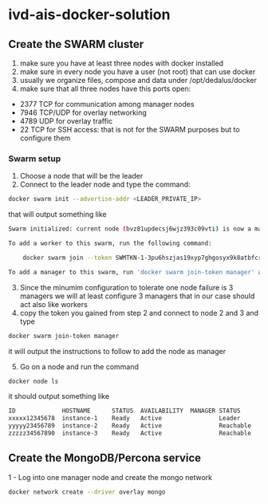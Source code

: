 # ivd-ais-docker-solution

## Create the SWARM cluster
1. make sure you have at least three nodes with docker installed
2. make sure in every node you have a user (not root) that can use docker
3. usually we organize files, compose and data under /opt/dedalus/docker
4. make sure that all three nodes have this ports open:
- 2377 TCP for communication among manager nodes
- 7946 TCP/UDP for overlay networking
- 4789 UDP for overlay traffic
- 22 TCP for SSH access: that is not for the SWARM purposes but to configure them

### Swarm setup
1. Choose a node that will be the leader
2. Connect to the leader node and type the command:
```bash
docker swarm init --advertise-addr <LEADER_PRIVATE_IP>
```
that will output something like
```bash
Swarm initialized: current node (bvz81updecsj6wjz393c09vti) is now a manager.

To add a worker to this swarm, run the following command:

    docker swarm join --token SWMTKN-1-3pu6hszjas19xyp7ghgosyx9k8atbfcr8p2is99znpy26u2lkl-1awxwuwd3z9j1z3puu7rcgdbx 172.17.0.2:2377

To add a manager to this swarm, run 'docker swarm join-token manager' and follow the instructions.
```
3. Since the minumim configuration to tolerate one node failure is 3 managers we will at least configure 3 managers that in our case should act also like workers
4. copy the token you gained from step 2 and connect to node 2 and 3 and type
```bash
docker swarm join-token manager
```
it will output the instructions to follow to add the node as manager

5. Go on a node and run the command
```bash
docker node ls
```
it should output something like

```bash
ID             HOSTNAME      STATUS  AVAILABILITY  MANAGER STATUS
xxxxx12345678  instance-1    Ready   Active                Leader
yyyyy23456789  instance-2    Ready   Active                Reachable
zzzzz34567890  instance-3    Ready   Active                Reachable
```

## Create the MongoDB/Percona service

1 - Log into one manager node and create the mongo network
```bash
docker network create --driver overlay mongo
```